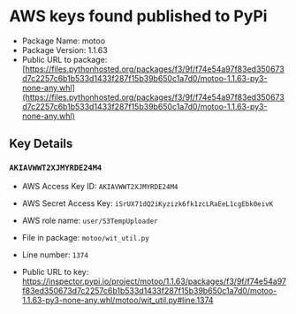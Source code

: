 # AWS keys found published to PyPi

* Package Name: motoo
* Package Version: 1.1.63
* Public URL to package: [https://files.pythonhosted.org/packages/f3/9f/f74e54a97f83ed350673d7c2257c6b1b533d1433f287f15b39b650c1a7d0/motoo-1.1.63-py3-none-any.whl](https://files.pythonhosted.org/packages/f3/9f/f74e54a97f83ed350673d7c2257c6b1b533d1433f287f15b39b650c1a7d0/motoo-1.1.63-py3-none-any.whl)

## Key Details

### `AKIAVWWT2XJMYRDE24M4`

* AWS Access Key ID: `AKIAVWWT2XJMYRDE24M4`
* AWS Secret Access Key: `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` 
* AWS role name: `user/S3TempUploader`
* File in package: `motoo/wit_util.py`
* Line number: `1374`

* Public URL to key: https://inspector.pypi.io/project/motoo/1.1.63/packages/f3/9f/f74e54a97f83ed350673d7c2257c6b1b533d1433f287f15b39b650c1a7d0/motoo-1.1.63-py3-none-any.whl/motoo/wit_util.py#line.1374


